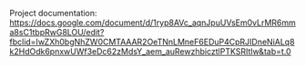 Project documentation: https://docs.google.com/document/d/1ryp8AVc_aqnJpuUVsEm0vLrMR6mma8sC1tbpRwG8LOU/edit?fbclid=IwZXh0bgNhZW0CMTAAAR2OeTNnLMneF6EDuP4CpRJIDneNiALq8k2HdOdk6pnxwUWf3eDc62zMdsY_aem_auRewzhbicztlPTKSRItlw&tab=t.0
